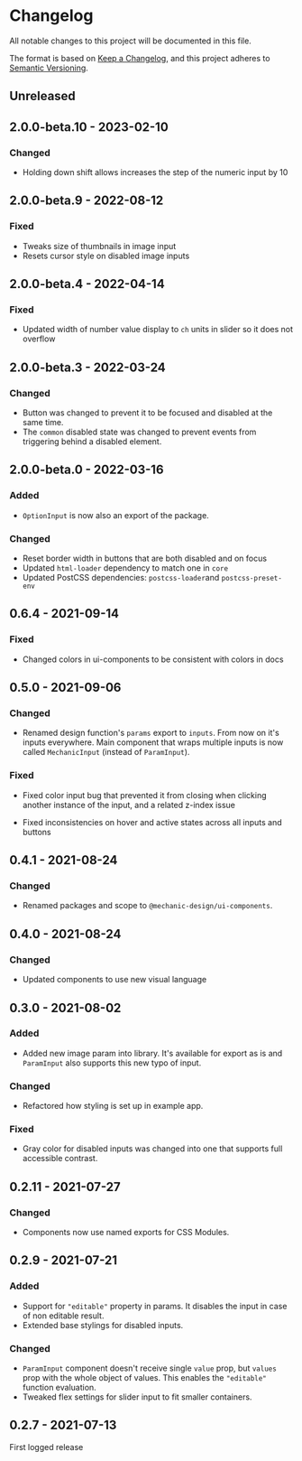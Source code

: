 # Changelog

All notable changes to this project will be documented in this file.

The format is based on [Keep a Changelog](https://keepachangelog.com/en/1.0.0/),
and this project adheres to [Semantic Versioning](https://semver.org/spec/v2.0.0.html).

## Unreleased

## 2.0.0-beta.10 - 2023-02-10

### Changed

- Holding down shift allows increases the step of the numeric input by 10

## 2.0.0-beta.9 - 2022-08-12

### Fixed

- Tweaks size of thumbnails in image input
- Resets cursor style on disabled image inputs

## 2.0.0-beta.4 - 2022-04-14

### Fixed

- Updated width of number value display to `ch` units in slider so it does not overflow

## 2.0.0-beta.3 - 2022-03-24

### Changed

- Button was changed to prevent it to be focused and disabled at the same time.
- The `common` disabled state was changed to prevent events from triggering behind a disabled element.

## 2.0.0-beta.0 - 2022-03-16

### Added

- `OptionInput` is now also an export of the package.

### Changed

- Reset border width in buttons that are both disabled and on focus
- Updated `html-loader` dependency to match one in `core`
- Updated PostCSS dependencies: `postcss-loader`and `postcss-preset-env`

## 0.6.4 - 2021-09-14

### Fixed

- Changed colors in ui-components to be consistent with colors in docs

## 0.5.0 - 2021-09-06

### Changed

- Renamed design function's `params` export to `inputs`. From now on it's inputs everywhere. Main component that wraps multiple inputs is now called `MechanicInput` (instead of `ParamInput`).

### Fixed

- Fixed color input bug that prevented it from closing when clicking another instance of the input, and a related z-index issue

- Fixed inconsistencies on hover and active states across all inputs and buttons

## 0.4.1 - 2021-08-24

### Changed

- Renamed packages and scope to `@mechanic-design/ui-components`.

## 0.4.0 - 2021-08-24

### Changed

- Updated components to use new visual language

## 0.3.0 - 2021-08-02

### Added

- Added new image param into library. It's available for export as is and `ParamInput` also supports this new typo of input.

### Changed

- Refactored how styling is set up in example app.

### Fixed

- Gray color for disabled inputs was changed into one that supports full accessible contrast.

## 0.2.11 - 2021-07-27

### Changed

- Components now use named exports for CSS Modules.

## 0.2.9 - 2021-07-21

### Added

- Support for `"editable"` property in params. It disables the input in case of non editable result.
- Extended base stylings for disabled inputs.

### Changed

- `ParamInput` component doesn't receive single `value` prop, but `values` prop with the whole object of values. This enables the `"editable"` function evaluation.
- Tweaked flex settings for slider input to fit smaller containers.

## 0.2.7 - 2021-07-13

First logged release
